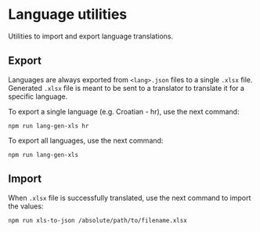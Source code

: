 # Language utilities

Utilities to import and export language translations.

## Export

Languages are always exported from `<lang>.json` files to a single `.xlsx` file. Generated `.xlsx` file is meant to be
sent to a translator to translate it for a specific language.

To export a single language (e.g. Croatian - hr), use the next command:

```shell
npm run lang-gen-xls hr
```

To export all languages, use the next command:

```shell
npm run lang-gen-xls
```

## Import

When `.xlsx` file is successfully translated, use the next command to import the values:

```shell
npm run xls-to-json /absolute/path/to/filename.xlsx
```

